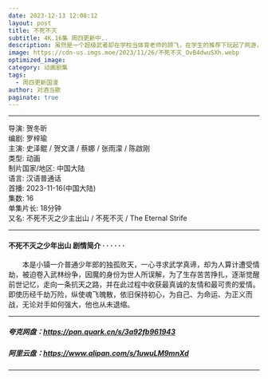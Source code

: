 ```yaml
---
date: 2023-12-13 12:08:12
layout: post
title: 不死不灭
subtitle: 4K.16集 周四更新中..
description: 虽然是一个超级武者却在学校当体育老师的顾飞，在学生的推荐下玩起了网游，但却错误地选到了法师这个职业，最后成为一个近战暴力法师，踏上一条新的游戏之路...
image: https://cdn-us.imgs.moe/2023/11/26/不死不灭_OvB4dwuSXh.webp
optimized_image: 
category: 动画剧集
tags:
  - 周四更新国漫
author: 对酒当歌
paginate: true
---
```


---

导演: 贺冬昕  
编剧: 罗梓瑜  
主演: 史泽鲲 / 贺文潇 / 蔡娜 / 张雨濛 / 陈啟刚  
类型: 动画  
制片国家/地区: 中国大陆  
语言: 汉语普通话  
首播: 2023-11-16(中国大陆)  
集数: 16  
单集片长: 18分钟  
又名: 不死不灭之少主出山 / 不死不灭 / The Eternal Strife

---

#### 不死不灭之少年出山 剧情简介 · · · · · ·

　　本是小镇一介普通少年郎的独孤败天，一心寻求武学真谛，却为人算计遭受情劫，被迫卷入武林纷争，因魔的身份为世人所误解，为了生存苦苦挣扎，逐渐觉醒前世记忆，走向一条抗天之路，并在此过程中收获最真诚的友情和最可贵的爱情。即使历经千劫万险，纵使魂飞魄散，依旧保持初心，为自己、为命运、为正义而战，无论对手如何强大，他也从未退缩。

---

##### 夸克网盘：<https://pan.quark.cn/s/3a92fb961943>

##### 阿里云盘：<https://www.alipan.com/s/1uwuLM9mnXd>

---
